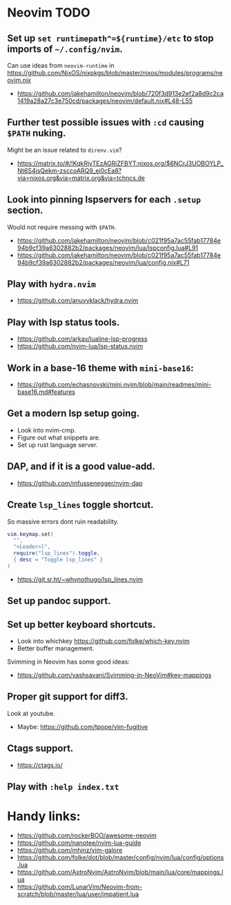 # Neovim TODO

## Set up `set runtimepath^=${runtime}/etc` to stop imports of `~/.config/nvim`.
Can use ideas from `neovim-runtime` in https://github.com/NixOS/nixpkgs/blob/master/nixos/modules/programs/neovim.nix
- https://github.com/jakehamilton/neovim/blob/720f3d913e2ef2a8d9c2ca1419a28a27c3e750cd/packages/neovim/default.nix#L48-L55

## Further test possible issues with `:cd` causing `$PATH` nuking.
Might be an issue related to `direnv.vim`?
- https://matrix.to/#/!KqkRjyTEzAGRiZFBYT:nixos.org/$6NCrJ3UOBOYLP_Nt6S4jsQekm-zsccoARQ9_ei0cEa8?via=nixos.org&via=matrix.org&via=tchncs.de

## Look into pinning lspservers for each `.setup` section.
Would not require messing with `$PATH`.
- https://github.com/jakehamilton/neovim/blob/c021f95a7ac55fab17784e94b9cf39a6302882b2/packages/neovim/lua/lspconfig.lua#L91
- https://github.com/jakehamilton/neovim/blob/c021f95a7ac55fab17784e94b9cf39a6302882b2/packages/neovim/lua/config.nix#L71

## Play with `hydra.nvim`
- https://github.com/anuvyklack/hydra.nvim

## Play with lsp status tools.
- https://github.com/arkav/lualine-lsp-progress
- https://github.com/nvim-lua/lsp-status.nvim

## Work in a base-16 theme with `mini-base16`:
- https://github.com/echasnovski/mini.nvim/blob/main/readmes/mini-base16.md#features

## Get a modern lsp setup going.
- Look into nvim-cmp.
- Figure out what snippets are.
- Set up rust language server.

## DAP, and if it is a good value-add.
- https://github.com/mfussenegger/nvim-dap

## Create `lsp_lines` toggle shortcut.
So massive errors dont ruin readability.

```lua
vim.keymap.set(
  "",
  "<Leader>l",
  require("lsp_lines").toggle,
  { desc = "Toggle lsp_lines" }
)
```

- https://git.sr.ht/~whynothugo/lsp_lines.nvim

## Set up pandoc support.

## Set up better keyboard shortcuts.
- Look into whichkey https://github.com/folke/which-key.nvim
- Better buffer management.

Svimming in Neovim has some good ideas:
- https://github.com/yashsavani/Svimming-in-NeoVim#key-mappings

## Proper git support for diff3.
Look at youtube.
- Maybe: https://github.com/tpope/vim-fugitive

## Ctags support.
- https://ctags.io/

## Play with `:help index.txt`


# Handy links:
- https://github.com/rockerBOO/awesome-neovim
- https://github.com/nanotee/nvim-lua-guide
- https://github.com/mhinz/vim-galore
- https://github.com/folke/dot/blob/master/config/nvim/lua/config/options.lua
- https://github.com/AstroNvim/AstroNvim/blob/main/lua/core/mappings.lua
- https://github.com/LunarVim/Neovim-from-scratch/blob/master/lua/user/impatient.lua
